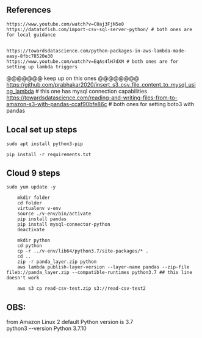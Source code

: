 ## References
    https://www.youtube.com/watch?v=C0aj3FjN5e0
    https://datatofish.com/import-csv-sql-server-python/ # both ones are for local guidance


    https://towardsdatascience.com/python-packages-in-aws-lambda-made-easy-8fbc78520e30
    https://www.youtube.com/watch?v=EqAs4lH7dXM # both ones are for setting up lambda triggers

@@@@@@@ keep up on this ones @@@@@@@@
    https://github.com/prabhakar2020/insert_s3_csv_file_content_to_mysql_using_lambda # this one has mysql connection capabilities
    https://towardsdatascience.com/reading-and-writing-files-from-to-amazon-s3-with-pandas-ccaf90bfe86c # both ones for setting boto3 with pandas 

## Local set up steps
    sudo apt install python3-pip

    pip install -r requirements.txt

## Cloud 9 steps
    sudo yum update -y

        mkdir folder
        cd folder
        virtualenv v-env
        source ./v-env/bin/activate
        pip install pandas
        pip install mysql-connector-python
        deactivate

        mkdir python
        cd python
        cp -r ../v-env/lib64/python3.7/site-packages/* .
        cd ..
        zip -r panda_layer.zip python
        aws lambda publish-layer-version --layer-name pandas --zip-file fileb://panda_layer.zip --compatible-runtimes python3.7 ## this line doesn't work

        aws s3 cp read-csv-test.zip s3://read-csv-test2

## OBS:
from Amazon Linux 2 default Python version is 3.7   
    python3 --version
    Python 3.7.10
